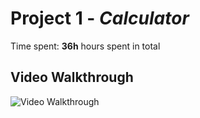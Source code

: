 # Project 1 - *Calculator*

Time spent: **36h** hours spent in total

## Video Walkthrough

<img src='https://imgur.com/Ljb3cNK' title='Video Walkthrough' width='' alt='Video Walkthrough' />

